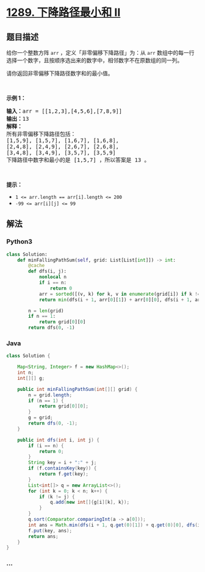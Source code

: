 # [1289. 下降路径最小和  II](https://leetcode-cn.com/problems/minimum-falling-path-sum-ii)



## 题目描述

<!-- 这里写题目描述 -->

<p>给你一个整数方阵&nbsp;<code>arr</code>&nbsp;，定义「非零偏移下降路径」为：从&nbsp;<code>arr</code> 数组中的每一行选择一个数字，且按顺序选出来的数字中，相邻数字不在原数组的同一列。</p>

<p>请你返回非零偏移下降路径数字和的最小值。</p>

<p>&nbsp;</p>

<p><strong>示例 1：</strong></p>

<pre>
<strong>输入：</strong>arr = [[1,2,3],[4,5,6],[7,8,9]]
<strong>输出：</strong>13
<strong>解释：</strong>
所有非零偏移下降路径包括：
[1,5,9], [1,5,7], [1,6,7], [1,6,8],
[2,4,8], [2,4,9], [2,6,7], [2,6,8],
[3,4,8], [3,4,9], [3,5,7], [3,5,9]
下降路径中数字和最小的是&nbsp;[1,5,7] ，所以答案是&nbsp;13 。
</pre>

<p>&nbsp;</p>

<p><strong>提示：</strong></p>

<ul>
	<li><code>1 &lt;= arr.length == arr[i].length &lt;= 200</code></li>
	<li><code>-99 &lt;= arr[i][j] &lt;= 99</code></li>
</ul>


## 解法

<!-- 这里可写通用的实现逻辑 -->

<!-- tabs:start -->

### **Python3**

<!-- 这里可写当前语言的特殊实现逻辑 -->

```python
class Solution:
    def minFallingPathSum(self, grid: List[List[int]]) -> int:
        @cache
        def dfs(i, j):
            nonlocal n
            if i == n:
                return 0
            arr = sorted([(v, k) for k, v in enumerate(grid[i]) if k != j]) 
            return min(dfs(i + 1, arr[0][1]) + arr[0][0], dfs(i + 1, arr[1][1]) + arr[1][0])

        n = len(grid)
        if n == 1:
            return grid[0][0]
        return dfs(0, -1)
```

### **Java**

<!-- 这里可写当前语言的特殊实现逻辑 -->

```java
class Solution {

    Map<String, Integer> f = new HashMap<>();
    int n;
    int[][] g;

    public int minFallingPathSum(int[][] grid) {
        n = grid.length;
        if (n == 1) {
            return grid[0][0];
        }
        g = grid;
        return dfs(0, -1);
    }

    public int dfs(int i, int j) {
        if (i == n) {
            return 0;
        }
        String key = i + ":" + j;
        if (f.containsKey(key)) {
            return f.get(key);
        }
        List<int[]> q = new ArrayList<>();
        for (int k = 0; k < n; k++) {
            if (k != j) {
                q.add(new int[]{g[i][k], k});
            }
        }
        q.sort(Comparator.comparingInt(a -> a[0]));
        int ans = Math.min(dfs(i + 1, q.get(0)[1]) + q.get(0)[0], dfs(i + 1, q.get(1)[1]) + q.get(1)[0]);
        f.put(key, ans);
        return ans;
    }
}
```

### **...**

```

```

<!-- tabs:end -->
